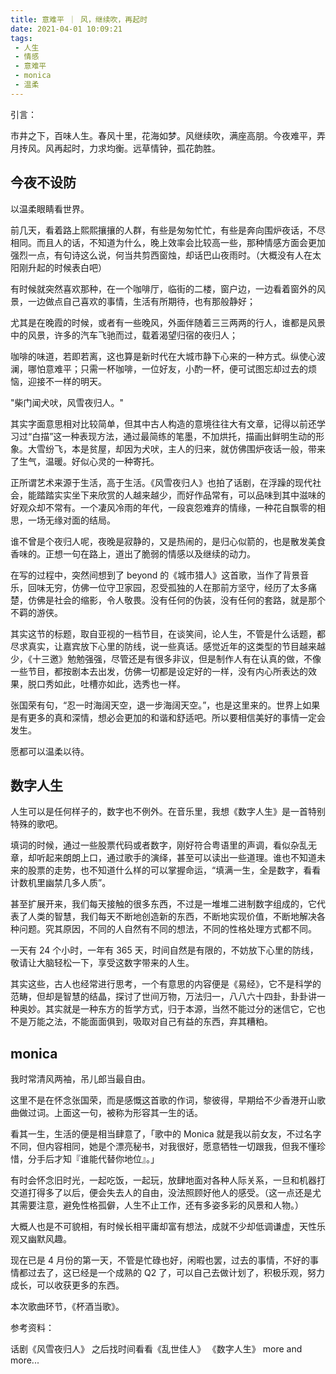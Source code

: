 ```yaml
---
title: 意难平 ｜ 风，继续吹，再起时
date: 2021-04-01 10:09:21
tags: 
 - 人生
 - 情感
 - 意难平
 - monica
 - 温柔
---
```


引言：

市井之下，百味人生。春风十里，花海如梦。风继续吹，满座高朋。今夜难平，弄月抟风。风再起时，力求均衡。远草情钟，孤花韵胜。

## 今夜不设防

以温柔眼睛看世界。

前几天，看着路上熙熙攘攘的人群，有些是匆匆忙忙，有些是奔向围炉夜话，不尽相同。而且人的话，不知道为什么，晚上效率会比较高一些，那种情感方面会更加强烈一点，有句诗这么说，何当共剪西窗烛，却话巴山夜雨时。（大概没有人在太阳刚升起的时候表白吧）

有时候就突然喜欢那种，在一个咖啡厅，临街的二楼，窗户边，一边看着窗外的风景，一边做点自己喜欢的事情，生活有所期待，也有那般静好；

尤其是在晚霞的时候，或者有一些晚风，外面伴随着三三两两的行人，谁都是风景中的风景，许多的汽车飞驰而过，载着渴望归宿的夜归人；

咖啡的味道，若即若离，这也算是新时代在大城市静下心来的一种方式。纵使心波澜，哪怕意难平；只需一杯咖啡，一位好友，小酌一杯，便可试图忘却过去的烦恼，迎接不一样的明天。

"柴门闻犬吠，风雪夜归人。"

其实字面意思相对比较简单，但其中古人构造的意境往往大有文章，记得以前还学习过“白描”这一种表现方法，通过最简练的笔墨，不加烘托，描画出鲜明生动的形象。大雪纷飞，本是贫屋，却因为犬吠，主人的归来，就仿佛围炉夜话一般，带来了生气，温暖。好似心灵的一种寄托。

正所谓艺术来源于生活，高于生活。《风雪夜归人》也拍了话剧，在浮躁的现代社会，能踏踏实实坐下来欣赏的人越来越少，而好作品常有，可以品味到其中滋味的好观众却不常有。一个凄风冷雨的年代，一段哀怨难弃的情缘，一种花自飘零的相思，一场无缘对面的结局。

谁不曾是个夜归人呢，夜晚是寂静的，又是热闹的，是归心似箭的，也是散发美食香味的。正想一句在路上，道出了脆弱的情感以及继续的动力。

在写的过程中，突然间想到了 beyond 的《城市猎人》这首歌，当作了背景音乐，回味无穷，仿佛一位守卫家园，忍受孤独的人在那前方坚守，经历了太多痛楚，仿佛是社会的缩影，令人敬畏。没有任何的伪装，没有任何的套路，就是那个不羁的游侠。

其实这节的标题，取自亚视的一档节目，在谈笑间，论人生，不管是什么话题，都尽求真实，让嘉宾放下心里的防线，说一些真话。感觉近年的这类型的节目越来越少，《十三邀》勉勉强强，尽管还是有很多非议，但是制作人有在认真的做，不像一些节目，都按剧本去出发，仿佛一切都是设定好的一样，没有内心所表达的效果，脱口秀如此，吐槽亦如此，选秀也一样。

张国荣有句，“忍一时海阔天空，退一步海阔天空。”，也是这里来的。世界上如果是有更多的真和深情，想必会更加的和谐和舒适吧。所以要相信美好的事情一定会发生。

愿都可以温柔以待。

## 数字人生

人生可以是任何样子的，数字也不例外。在音乐里，我想《数字人生》是一首特别特殊的歌吧。

填词的时候，通过一些股票代码或者数字，刚好符合粤语里的声调，看似杂乱无章，却听起来朗朗上口，通过歌手的演绎，甚至可以读出一些道理。谁也不知道未来的股票的走势，也不知道什么样的可以掌握命运，“填满一生，全是数字，看看计数机里幽禁几多人质”。

甚至扩展开来，我们每天接触的很多东西，不过是一堆堆二进制数字组成的，它代表了人类的智慧，我们每天不断地创造新的东西，不断地实现价值，不断地解决各种问题。究其原因，不同的人自然有不同的想法，不同的性格处理方式都不同。

一天有 24 个小时，一年有 365 天，时间自然是有限的，不妨放下心里的防线，敬请让大脑轻松一下，享受这数字带来的人生。

其实这些，古人也经常进行思考，一个有意思的内容便是《易经》，它不是科学的范畴，但却是智慧的结晶，探讨了世间万物，万法归一，八八六十四卦，卦卦讲一种奥妙。其实就是一种东方的哲学方式，归于本源，当然不能过分的迷信它，它也不是万能之法，不能面面俱到，吸取对自己有益的东西，弃其糟粕。

## monica

我时常清风两袖，吊儿郎当最自由。

这里不是在怀念张国荣，而是感慨这首歌的作词，黎彼得，早期给不少香港开山歌曲做过词。上面这一句，被称为形容其一生的话。

看其一生，生活的便是相当肆意了，「歌中的  Monica 就是我以前女友，不过名字不同，但内容相同，她是个漂亮秘书，对我很好，愿意牺牲一切跟我，但我不懂珍惜，分手后才知『谁能代替你地位』。」

有时会怀念旧时光，一起吃饭，一起玩，放肆地面对各种人际关系，一旦和机器打交道打得多了以后，便会失去人的自由，没法照顾好他人的感受。（这一点还是尤其需要注意，避免性格孤僻，人生不止工作，还有多姿多彩的风景和人物。）

大概人也是不可貌相，有时候长相平庸却富有想法，成就不少却低调谦虚，天性乐观又幽默风趣。

现在已是 4 月份的第一天，不管是忙碌也好，闲暇也罢，过去的事情，不好的事情都过去了，这已经是一个成熟的 Q2 了，可以自己去做计划了，积极乐观，努力成长，可以收获更多的东西。

本次歌曲环节，《杯酒当歌》。

参考资料：

话剧《风雪夜归人》
之后找时间看看《乱世佳人》
《数字人生》
 more and more...
